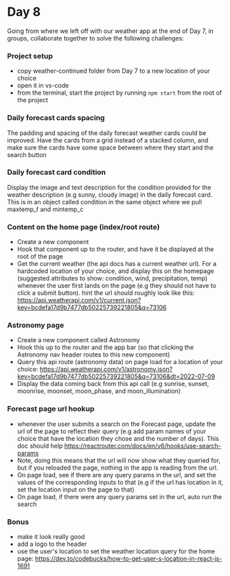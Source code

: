 # Day 8

Going from where we left off with our weather app at the end of Day 7, in groups, collaborate together to solve the following challenges:

### Project setup

- copy weather-continued folder from Day 7 to a new location of your choice
- open it in vs-code
- from the terminal, start the project by running `npm start` from the root of the project

### Daily forecast cards spacing

The padding and spacing of the daily forecast weather cards could be improved. Have the cards from a grid instead of a stacked column, and make sure the cards have some space between where they start and the search button

### Daily forecast card condition

Display the image and text description for the condition provided for the weather description (e.g sunny, cloudy image) in the daily forecast card. This is in an object called condition in the same object where we pull maxtemp_f and mintemp_c

### Content on the home page (index/root route)

- Create a new component
- Hook that component up to the router, and have it be displayed at the root of the page
- Get the current weather (the api docs has a current weather url). For a hardcoded location of your choice, and display this on the homepage (suggested attributes to show: condition, wind, precipitation, temp) whenever the user first lands on the page (e.g they should not have to click a submit button). hint the url should roughly look like this: https://api.weatherapi.com/v1/current.json?key=bcdefa17d9b7477db50225739221805&q=73106

### Astronomy page

- Create a new component called Astronomy
- Hook this up to the router and the app bar (so that clicking the Astronomy nav header routes to this new component)
- Query this api route (astronomy data) on page load for a location of your choice: https://api.weatherapi.com/v1/astronomy.json?key=bcdefa17d9b7477db50225739221805&q=73106&dt=2022-07-09
- Display the data coming back from this api call (e.g sunrise, sunset, moonrise, moonset, moon_phase, and moon_illumination)

### Forecast page url hookup

- whenever the user submits a search on the Forecast page, update the url of the page to reflect their query (e.g add param names of your choice that have the location they chose and the number of days). This doc should help https://reactrouter.com/docs/en/v6/hooks/use-search-params
- Note, doing this means that the url will now show what they queried for, but if you reloaded the page, nothing in the app is reading from the url.
- On page load, see if there are any query params in the url, and set the values of the corresponding inputs to that (e.g if the url has location in it, set the location input on the page to that)
- On page load, if there were any query params set in the url, auto run the search

### Bonus

- make it look really good
- add a logo to the header
- use the user's location to set the weather location query for the home page: https://dev.to/codebucks/how-to-get-user-s-location-in-react-js-1691
